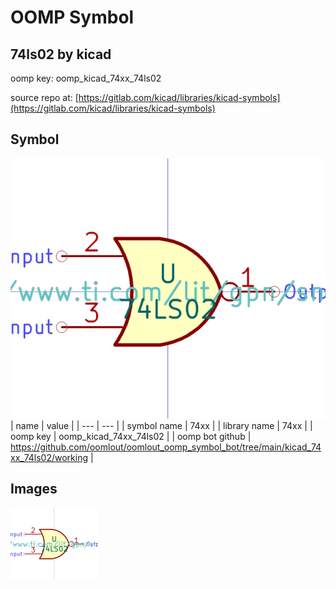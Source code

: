 # OOMP Symbol  
## 74ls02  by kicad  
  
oomp key: oomp_kicad_74xx_74ls02  
  
source repo at: [https://gitlab.com/kicad/libraries/kicad-symbols](https://gitlab.com/kicad/libraries/kicad-symbols)  
## Symbol  
  
[![working.png](working_600.png)](working.png)  
| name | value | 
| --- | --- | 
| symbol name | 74xx | 
| library name | 74xx | 
| oomp key | oomp_kicad_74xx_74ls02 | 
| oomp bot github | https://github.com/oomlout/oomlout_oomp_symbol_bot/tree/main/kicad_74xx_74ls02/working | 
## Images  
  
[![working.png](working_140.png)](working.png)  
